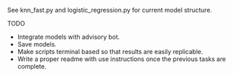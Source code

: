 See knn_fast.py and logistic_regression.py for current model structure.

TODO
- Integrate models with advisory bot.
- Save models.
- Make scripts terminal based so that results are easily replicable.
- Write a proper readme with use instructions once the previous tasks are complete.
